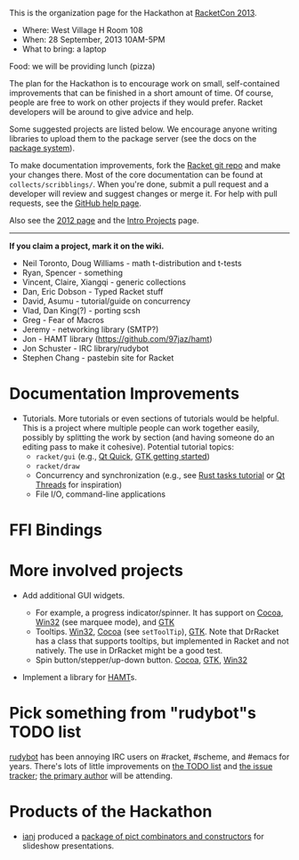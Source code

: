 This is the organization page for the Hackathon at [RacketCon 2013](http://con.racket-lang.org/).

* Where: West Village H Room 108
* When:  28 September, 2013 10AM-5PM
* What to bring: a laptop

Food: we will be providing lunch (pizza)

The plan for the Hackathon is to encourage work on small, self-contained improvements that can be finished in a short amount of time. Of course, people are free to work on other projects if they would prefer. Racket developers will be around to give advice and help.

Some suggested projects are listed below. We encourage anyone writing libraries to upload them to the package server (see the docs on the [package system](http://www.cs.utah.edu/plt/snapshots/current/doc/pkg/index.html)).

To make documentation improvements, fork the [Racket git repo](https://github.com/plt/racket) and make your changes there. Most of the core documentation can be found at `collects/scribblings/`. When you're done, submit a pull request and a developer will review and suggest changes or merge it. For help with pull requests, see the [GitHub help page](https://help.github.com/articles/using-pull-requests).

Also see the [2012 page](https://github.com/plt/racket/wiki/RacketCon-Hackathon-2012) and the [Intro Projects](https://github.com/plt/racket/wiki/Intro-Projects) page.

***

**If you claim a project, mark it on the wiki.**

* Neil Toronto, Doug Williams - math t-distribution and t-tests
* Ryan, Spencer - something
* Vincent, Claire, Xiangqi - generic collections
* Dan, Eric Dobson - Typed Racket stuff
* David, Asumu - tutorial/guide on concurrency
* Vlad, Dan King(?) - porting scsh
* Greg - Fear of Macros
* Jeremy - networking library (SMTP?)
* Jon - HAMT library (https://github.com/97jaz/hamt)
* Jon Schuster - IRC library/rudybot
* Stephen Chang - pastebin site for Racket

# Documentation Improvements

* Tutorials. More tutorials or even sections of tutorials would be helpful. This is a project where multiple people can work together easily, possibly by splitting the work by section (and having someone do an editing pass to make it cohesive). Potential tutorial topics:
  - `racket/gui` (e.g., [Qt Quick](http://qt-project.org/doc/qt-5.1/qtdoc/gettingstartedqml.html), [GTK getting started](https://developer.gnome.org/gtk3/stable/gtk-getting-started.html))
  - `racket/draw`
  - Concurrency and synchronization (e.g., see [Rust tasks tutorial](http://static.rust-lang.org/doc/tutorial-tasks.html) or [Qt Threads](http://qt-project.org/doc/qt-5.1/qtcore/thread-basics.html) for inspiration)
  - File I/O, command-line applications

# FFI Bindings

# More involved projects

* Add additional GUI widgets.
  - For example, a progress indicator/spinner. It has support on [Cocoa](https://developer.apple.com/library/mac/#documentation/Cocoa/Reference/ApplicationKit/Classes/nsprogressindicator_Class/Reference/Reference.html), [Win32](http://msdn.microsoft.com/en-us/library/windows/desktop/bb760816%28v=vs.85%29.aspx) (see marquee mode), and [GTK](https://developer.gnome.org/gtk3/stable/GtkSpinner.html)
  - Tooltips. [Win32](http://msdn.microsoft.com/en-us/library/windows/desktop/bb760250%28v=vs.85%29.aspx), [Cocoa](https://developer.apple.com/library/mac/#documentation/Cocoa/Reference/ApplicationKit/Classes/NSView_Class/Reference/NSView.html) (see `setToolTip`), [GTK](https://developer.gnome.org/gtk3/3.7/GtkTooltip.html). Note that DrRacket has a class that supports tooltips, but implemented in Racket and not natively. The use in DrRacket might be a good test.
  - Spin button/stepper/up-down button. [Cocoa](https://developer.apple.com/library/mac/#documentation/cocoa/reference/ApplicationKit/Classes/NSStepper_Class/Reference/Reference.html), [GTK](https://developer.gnome.org/gtk3/stable/GtkSpinButton.html), [Win32](http://msdn.microsoft.com/en-us/library/windows/desktop/bb759889%28v=vs.85%29.aspx)

* Implement a library for [HAMT](http://en.wikipedia.org/wiki/Hash_array_mapped_trie)s.

# Pick something from "rudybot"s TODO list

[rudybot](https://github.com/offby1/rudybot/) has been annoying IRC users on #racket, #scheme, and #emacs for years.  There's lots of little improvements on [the TODO list](https://github.com/offby1/rudybot/blob/master/TODO) and [the issue tracker](https://github.com/offby1/rudybot/issues?state=open); [the primary author](https://plus.google.com/110719264043637716066/) will be attending.

# Products of the Hackathon

* [ianj](http://www.ccs.neu.edu/home/ianj/) produced a [package of pict combinators and constructors](https://github.com/ianj/slideshow-helpers) for slideshow presentations.